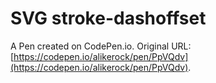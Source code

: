 # SVG stroke-dashoffset

A Pen created on CodePen.io. Original URL: [https://codepen.io/alikerock/pen/PpVQdv](https://codepen.io/alikerock/pen/PpVQdv).


